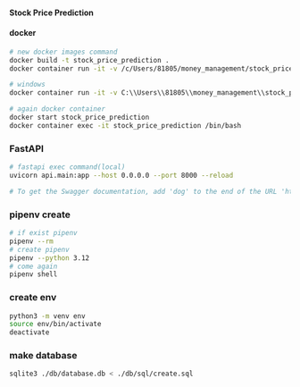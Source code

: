 #### Stock Price Prediction

#### docker

```bash
# new docker images command
docker build -t stock_price_prediction .
docker container run -it -v /c/Users/81805/money_management/stock_price_prediction/:/stock_price_prediction --name stock_price_prediction stock_price_prediction

# windows
docker container run -it -v C:\\Users\\81805\\money_management\\stock_price_prediction:/stock_price_prediction --name stock_price_prediction stock_price_prediction

# again docker container
docker start stock_price_prediction
docker container exec -it stock_price_prediction /bin/bash
```

### FastAPI

```bash
# fastapi exec command(local)
uvicorn api.main:app --host 0.0.0.0 --port 8000 --reload

# To get the Swagger documentation, add 'dog' to the end of the URL 'http://127.0.0.1:8000/docs'.
```

### pipenv create

```bash
# if exist pipenv
pipenv --rm
# create pipenv
pipenv --python 3.12
# come again
pipenv shell
```

### create env

```bash
python3 -m venv env
source env/bin/activate
deactivate
```

### make database

```bash
sqlite3 ./db/database.db < ./db/sql/create.sql
```
